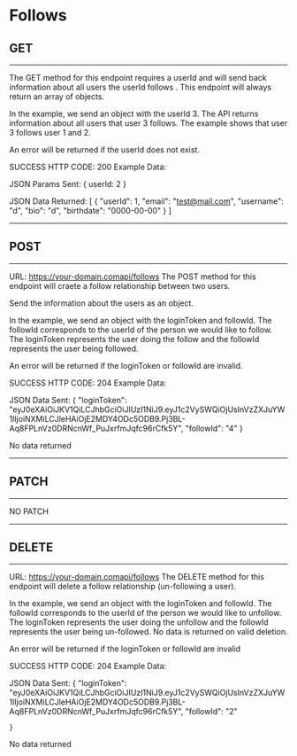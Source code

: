 # Follows

## GET

---

The GET method for this endpoint requires a userId and will send back information about all users the userId follows . This endpoint will always return an array of objects.

In the example, we send an object with the userId 3. The API returns information about all users that user 3 follows. The example shows that user 3 follows user 1 and 2.


An error will be returned if the userId does not exist.


SUCCESS HTTP CODE: 200
Example Data:

JSON Params Sent:
    { 
      userId: 2
    }

JSON Data Returned: 
    [
      { 
          "userId": 1,
          "email": "test@mail.com",
          "username": "d",
          "bio": "d",
          "birthdate": "0000-00-00"
      }
    ]
    
---

## POST

---

URL:
https://your-domain.comapi/follows
The POST method for this endpoint will craete a follow relationship between two users.

Send the information about the users as an object.


In the example, we send an object with the loginToken and followId. The followId corresponds to the userId of the person we would like to follow. The loginToken represents the user doing the follow and the followId represents the user being followed.


An error will be returned if the loginToken or followId are invalid.


SUCCESS HTTP CODE: 204
Example Data:

JSON Data Sent:
    { 
      "loginToken": "eyJ0eXAiOiJKV1QiLCJhbGciOiJIUzI1NiJ9.eyJ1c2VySWQiOjUsInVzZXJuYW1lIjoiNXMiLCJleHAiOjE2MDY4ODc5ODB9.Pj3BL-Aq8FPLnVz0DRNcnWf_PuJxrfmJqfc96rCfk5Y",
      "followId": "4"
    }

No data returned

---

## PATCH

---

NO PATCH


---

## DELETE

---

URL:
https://your-domain.comapi/follows
The DELETE method for this endpoint will delete a follow relationship (un-following a user).

In the example, we send an object with the loginToken and followId. The followId corresponds to the userId of the person we would like to unfollow. The loginToken represents the user doing the unfollow and the followId represents the user being un-followed. No data is returned on valid deletion.


An error will be returned if the loginToken or followId are invalid


SUCCESS HTTP CODE: 204
Example Data:

JSON Data Sent:
    { 
      "loginToken": "eyJ0eXAiOiJKV1QiLCJhbGciOiJIUzI1NiJ9.eyJ1c2VySWQiOjUsInVzZXJuYW1lIjoiNXMiLCJleHAiOjE2MDY4ODc5ODB9.Pj3BL-Aq8FPLnVz0DRNcnWf_PuJxrfmJqfc96rCfk5Y",
      "followId": "2"

    }

No data returned